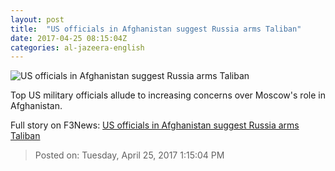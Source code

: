 ```yaml
---
layout: post
title:  "US officials in Afghanistan suggest Russia arms Taliban"
date: 2017-04-25 08:15:04Z
categories: al-jazeera-english
---
```


![US officials in Afghanistan suggest Russia arms Taliban](http://www.aljazeera.com/mritems/Images/2017/1/31/ebff65997eaa4f43990ea2f8249db9c8_18.jpg)

Top US military officials allude to increasing concerns over Moscow's role in Afghanistan.


Full story on F3News: [US officials in Afghanistan suggest Russia arms Taliban](http://www.f3nws.com/n/vjtfxH)

> Posted on: Tuesday, April 25, 2017 1:15:04 PM
